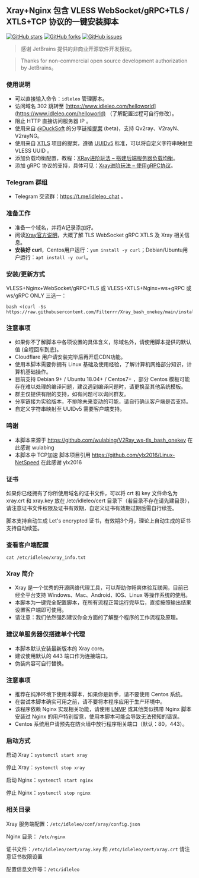 ## Xray+Nginx 包含 VLESS WebSocket/gRPC+TLS / XTLS+TCP 协议的一键安装脚本
[![GitHub stars](https://img.shields.io/github/stars/hello-yunshu/Xray_bash_onekey?color=%230885ce)](https://github.com/hello-yunshu/Xray_bash_onekey/stargazers) [![GitHub forks](https://img.shields.io/github/forks/hello-yunshu/Xray_bash_onekey?color=%230885ce)](https://github.com/hello-yunshu/Xray_bash_onekey/network) [![GitHub issues](https://img.shields.io/github/issues/hello-yunshu/Xray_bash_onekey)](https://github.com/hello-yunshu/Xray_bash_onekey/issues)

> 感谢 JetBrains 提供的非商业开源软件开发授权。

> Thanks for non-commercial open source development authorization by JetBrains。

### 使用说明
* 可以直接输入命令：`idleleo` 管理脚本。
* 访问域名 302 跳转至 [https://www.idleleo.com/helloworld](https://www.idleleo.com/helloworld) （了解配置过程可自行修改）。
* 阻止 HTTP 直接访问服务器 IP 。
* 使用来自 [@DuckSoft](https://github.com/DuckSoft) 的分享链接[提案](https://github.com/XTLS/Xray-core/issues/91) (beta)，支持 Qv2ray、V2rayN、V2rayNG。
* 使用来自 [XTLS](https://github.com/XTLS/Xray-core/issues/158) 项目的提案，遵循 [UUIDv5](https://tools.ietf.org/html/rfc4122#section-4.3) 标准，可以将自定义字符串映射至 VLESS UUID 。
* 添加负载均衡配置，教程：[XRay进阶玩法 – 搭建后端服务器负载均衡](https://www.idleleo.com/04/5136.html)。
* 添加 gRPC 协议的支持，具体可见：[Xray进阶玩法 – 使用gRPC协议](https://www.idleleo.com/05/5225.html)。

### Telegram 群组
* Telegram 交流群：https://t.me/idleleo_chat 。

### 准备工作
* 准备一个域名，并将A记录添加好。
* 阅读[Xray官方说明](https://xtls.github.io)，大概了解 TLS WebSocket gRPC XTLS 及 Xray 相关信息。
* **安装好 curl**，Centos用户运行：`yum install -y curl`；Debian/Ubuntu用户运行：`apt install -y curl`。

### 安装/更新方式
VLESS+Nginx+WebSocket/gRPC+TLS 或 VLESS+XTLS+Nginx+ws+gRPC  或 ws/gRPC ONLY 三选一：
```
bash <(curl -Ss https://raw.githubusercontent.com/Filterrr/Xray_bash_onekey/main/install.sh)
```

### 注意事项
* 如果你不了解脚本中各项设置的具体含义，除域名外，请使用脚本提供的默认值 (全程回车到底)。
* Cloudflare 用户请安装完毕后再开启CDN功能。
* 使用本脚本需要你拥有 Linux 基础及使用经验，了解计算机网络部分知识，计算机基础操作。
* 目前支持 Debian 9+ / Ubuntu 18.04+ / Centos7+ ，部分 Centos 模板可能存在难以处理的编译问题，建议遇到编译问题时，请更换至其他系统模板。
* 群主仅提供有限的支持，如有问题可以询问群友。
* 分享链接为实验版本，不排除未来变动的可能，请自行确认客户端是否支持。
* 自定义字符串映射至 UUIDv5 需要客户端支持。

### 鸣谢
* 本脚本来源于 https://github.com/wulabing/V2Ray_ws-tls_bash_onekey 在此感谢 wulabing
* 本脚本中 TCP加速 脚本项目引用 https://github.com/ylx2016/Linux-NetSpeed 在此感谢 ylx2016

### 证书
如果你已经拥有了你所使用域名的证书文件，可以将 crt 和 key 文件命名为 xray.crt 和 xray.key 放在 /etc/idleleo/cert 目录下（若目录不存在请先建目录），请注意证书文件权限及证书有效期，自定义证书有效期过期后需自行续签。

脚本支持自动生成 Let's encrypted 证书，有效期3个月，理论上自动生成的证书支持自动续签。

### 查看客户端配置
`cat /etc/idleleo/xray_info.txt`

### Xray 简介

* Xray 是一个优秀的开源网络代理工具，可以帮助你畅爽体验互联网，目前已经全平台支持 Windows、Mac、Android、IOS、Linux 等操作系统的使用。
* 本脚本为一键完全配置脚本，在所有流程正常运行完毕后，直接按照输出结果设置客户端即可使用。
* 请注意：我们依然强烈建议你全方面的了解整个程序的工作流程及原理。

### 建议单服务器仅搭建单个代理
* 本脚本默认安装最新版本的 Xray core。
* 建议使用默认的 443 端口作为连接端口。
* 伪装内容可自行替换。

### 注意事项
* 推荐在纯净环境下使用本脚本，如果你是新手，请不要使用 Centos 系统。
* 在尝试本脚本确实可用之前，请不要将本程序应用于生产环境中。
* 该程序依赖 Nginx 实现相关功能，请使用 [LNMP](https://lnmp.org) 或其他类似携带 Nginx 脚本安装过 Nginx 的用户特别留意，使用本脚本可能会导致无法预知的错误。
* Centos 系统用户请预先在防火墙中放行程序相关端口（默认：80，443）。


### 启动方式

启动 Xray：`systemctl start xray`

停止 Xray：`systemctl stop xray`

启动 Nginx：`systemctl start nginx`

停止 Nginx：`systemctl stop nginx`

### 相关目录

Xray 服务端配置：`/etc/idleleo/conf/xray/config.json`

Nginx 目录： `/etc/nginx`

证书文件：`/etc/idleleo/cert/xray.key` 和 `/etc/idleleo/cert/xray.crt` 请注意证书权限设置

配置信息文件等：`/etc/idleleo`
